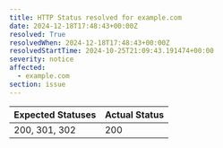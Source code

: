 ```yaml
---
title: HTTP Status resolved for example.com
date: 2024-12-18T17:48:43+00:00Z
resolved: True
resolvedWhen: 2024-12-18T17:48:43+00:00Z
resolvedStartTime: 2024-10-25T21:09:43.191474+00:00
severity: notice
affected:
  - example.com
section: issue
---
```


| Expected Statuses | Actual Status  |
|-------------------|----------------|
| 200, 301, 302 | 200 |
